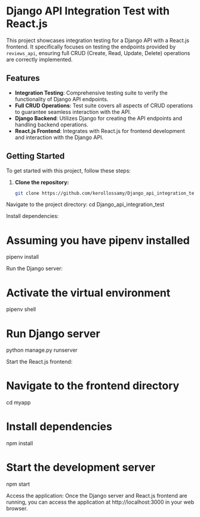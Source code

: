 # Django API Integration Test with React.js

This project showcases integration testing for a Django API with a React.js frontend. It specifically focuses on testing the endpoints provided by `reviews_api`, ensuring full CRUD (Create, Read, Update, Delete) operations are correctly implemented.

## Features

- **Integration Testing**: Comprehensive testing suite to verify the functionality of Django API endpoints.
- **Full CRUD Operations**: Test suite covers all aspects of CRUD operations to guarantee seamless interaction with the API.
- **Django Backend**: Utilizes Django for creating the API endpoints and handling backend operations.
- **React.js Frontend**: Integrates with React.js for frontend development and interaction with the Django API.

## Getting Started

To get started with this project, follow these steps:

1. **Clone the repository:**
   ```bash
   git clone https://github.com/kerollossamy/Django_api_integration_test.git

Navigate to the project directory:
cd Django_api_integration_test

Install dependencies:
# Assuming you have pipenv installed
pipenv install

Run the Django server:
# Activate the virtual environment
pipenv shell

# Run Django server
python manage.py runserver

Start the React.js frontend:
# Navigate to the frontend directory
cd myapp

# Install dependencies
npm install

# Start the development server
npm start

Access the application:
Once the Django server and React.js frontend are running, you can access the application at http://localhost:3000 in your web browser.
